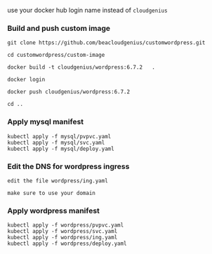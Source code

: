 use your docker hub login name instead of `cloudgenius`

### Build and push custom image

```
git clone https://github.com/beacloudgenius/customwordpress.git

cd customwordpress/custom-image

docker build -t cloudgenius/wordpress:6.7.2   .

docker login

docker push cloudgenius/wordpress:6.7.2

cd ..
```

### Apply mysql manifest

```
kubectl apply -f mysql/pvpvc.yaml
kubectl apply -f mysql/svc.yaml
kubectl apply -f mysql/deploy.yaml
```

### Edit the DNS for wordpress ingress

```
edit the file wordpress/ing.yaml

make sure to use your domain
```

### Apply wordpress manifest

```
kubectl apply -f wordpress/pvpvc.yaml
kubectl apply -f wordpress/svc.yaml
kubectl apply -f wordpress/ing.yaml
kubectl apply -f wordpress/deploy.yaml
```
